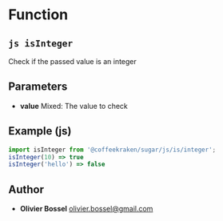 
# Function


## ```js isInteger ```


Check if the passed value is an integer

## Parameters

- **value**  Mixed: The value to check



## Example (js)

```js
import isInteger from '@coffeekraken/sugar/js/is/integer';
isInteger(10) => true
isInteger('hello') => false
```


## Author
- **Olivier Bossel** <a href="mailto:olivier.bossel@gmail.com">olivier.bossel@gmail.com</a> 



